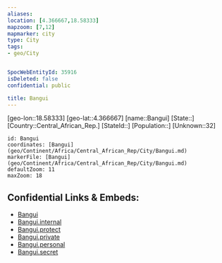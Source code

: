 ```yaml
---
aliases: 
location: [4.366667,18.58333]
mapzoom: [7,12] 
mapmarker: city 
type: City
tags:
- geo/City


SpocWebEntityId: 35916
isDeleted: false
confidential: public

title: Bangui
---
```

[geo-lon::18.58333]
[geo-lat::4.366667]
[name::Bangui]
[State::]
[Country::Central_African_Rep.]
[StateId::]
[Population::]
[Unknown::32]


```leaflet
id: Bangui
coordinates: [Bangui](geo/Continent/Africa/Central_African_Rep/City/Bangui.md)
markerFile: [Bangui](geo/Continent/Africa/Central_African_Rep/City/Bangui.md)
defaultZoom: 11 
maxZoom: 18
```


## Confidential Links & Embeds: 
- [Bangui](../../../../../../_public/geo/Continent/Africa/Central_African_Rep/City/Bangui.md) 
- [Bangui.internal](../../../../../../_internal/geo/Continent/Africa/Central_African_Rep/City/Bangui.internal.md) 
- [Bangui.protect](../../../../../../_protect/geo/Continent/Africa/Central_African_Rep/City/Bangui.protect.md) 
- [Bangui.private](../../../../../../_private/geo/Continent/Africa/Central_African_Rep/City/Bangui.private.md) 
- [Bangui.personal](../../../../../../_personal/geo/Continent/Africa/Central_African_Rep/City/Bangui.personal.md) 
- [Bangui.secret](../../../../../../_secret/geo/Continent/Africa/Central_African_Rep/City/Bangui.secret.md) 
